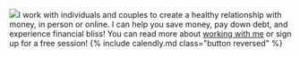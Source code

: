 <img class="featured-image bio-pic" src="{{ site.url }}/assets/images/BioPic.jpg" />I work with individuals and couples to create a healthy relationship with money, in person or online. I can help you save money, pay down debt, and experience financial bliss! You can read more about <a href="{{ site.url }}/services.html">working with me</a> or sign up for a free session! {% include calendly.md class="button reversed" %}